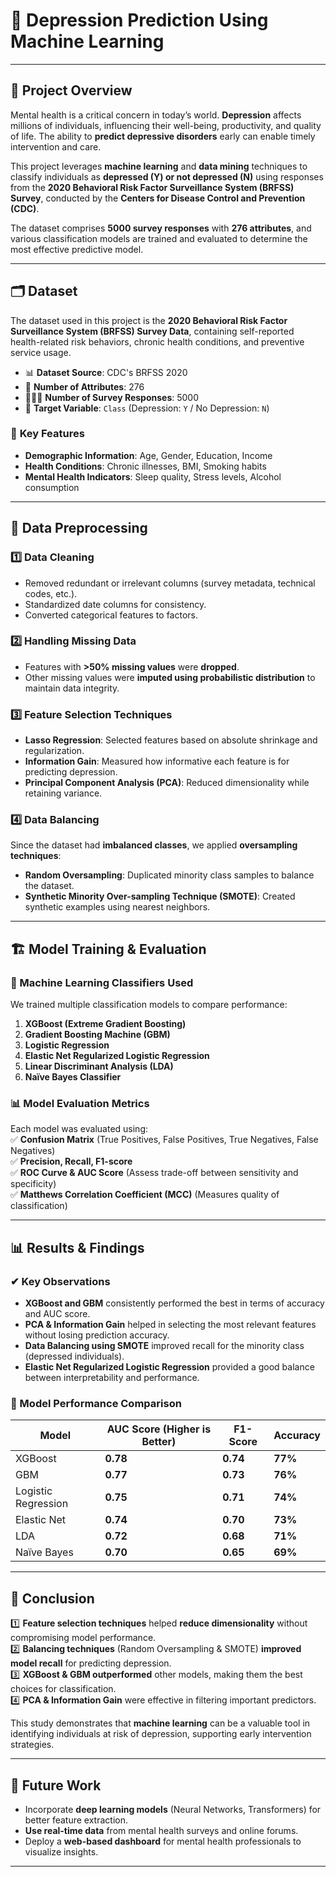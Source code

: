 # 🏥 Depression Prediction Using Machine Learning
---

## 📌 Project Overview  
Mental health is a critical concern in today’s world. **Depression** affects millions of individuals, influencing their well-being, productivity, and quality of life. The ability to **predict depressive disorders** early can enable timely intervention and care.  

This project leverages **machine learning** and **data mining** techniques to classify individuals as **depressed (Y) or not depressed (N)** using responses from the **2020 Behavioral Risk Factor Surveillance System (BRFSS) Survey**, conducted by the **Centers for Disease Control and Prevention (CDC)**.  

The dataset comprises **5000 survey responses** with **276 attributes**, and various classification models are trained and evaluated to determine the most effective predictive model.  

---

## 🗂 Dataset  
The dataset used in this project is the **2020 Behavioral Risk Factor Surveillance System (BRFSS) Survey Data**, containing self-reported health-related risk behaviors, chronic health conditions, and preventive service usage.

- 📊 **Dataset Source**: CDC's BRFSS 2020  
- 📏 **Number of Attributes**: 276  
- 🧑‍🤝‍🧑 **Number of Survey Responses**: 5000  
- 🎯 **Target Variable**: `Class` (Depression: `Y` / No Depression: `N`)  

### 🔎 **Key Features**  
- **Demographic Information**: Age, Gender, Education, Income  
- **Health Conditions**: Chronic illnesses, BMI, Smoking habits  
- **Mental Health Indicators**: Sleep quality, Stress levels, Alcohol consumption  

---

## 🔬 Data Preprocessing  
### **1️⃣ Data Cleaning**  
- Removed redundant or irrelevant columns (survey metadata, technical codes, etc.).  
- Standardized date columns for consistency.  
- Converted categorical features to factors.  

### **2️⃣ Handling Missing Data**  
- Features with **>50% missing values** were **dropped**.  
- Other missing values were **imputed using probabilistic distribution** to maintain data integrity.  

### **3️⃣ Feature Selection Techniques**  
- **Lasso Regression**: Selected features based on absolute shrinkage and regularization.  
- **Information Gain**: Measured how informative each feature is for predicting depression.  
- **Principal Component Analysis (PCA)**: Reduced dimensionality while retaining variance.  

### **4️⃣ Data Balancing**  
Since the dataset had **imbalanced classes**, we applied **oversampling techniques**:  
- **Random Oversampling**: Duplicated minority class samples to balance the dataset.  
- **Synthetic Minority Over-sampling Technique (SMOTE)**: Created synthetic examples using nearest neighbors.  

---

## 🏗 Model Training & Evaluation  
### **🧠 Machine Learning Classifiers Used**  
We trained multiple classification models to compare performance:  
1. **XGBoost (Extreme Gradient Boosting)**  
2. **Gradient Boosting Machine (GBM)**  
3. **Logistic Regression**  
4. **Elastic Net Regularized Logistic Regression**  
5. **Linear Discriminant Analysis (LDA)**  
6. **Naïve Bayes Classifier**  

### **📊 Model Evaluation Metrics**  
Each model was evaluated using:  
✅ **Confusion Matrix** (True Positives, False Positives, True Negatives, False Negatives)  
✅ **Precision, Recall, F1-score**  
✅ **ROC Curve & AUC Score** (Assess trade-off between sensitivity and specificity)  
✅ **Matthews Correlation Coefficient (MCC)** (Measures quality of classification)  

---
## 📊 Results & Findings  
### **✔ Key Observations**  
- **XGBoost and GBM** consistently performed the best in terms of accuracy and AUC score.  
- **PCA & Information Gain** helped in selecting the most relevant features without losing prediction accuracy.  
- **Data Balancing using SMOTE** improved recall for the minority class (depressed individuals).  
- **Elastic Net Regularized Logistic Regression** provided a good balance between interpretability and performance.  

### **📌 Model Performance Comparison**  

| **Model** | **AUC Score (Higher is Better)** | **F1-Score** | **Accuracy** |
|-----------|----------------------------------|--------------|-------------|
| XGBoost | **0.78** | **0.74** | **77%** |
| GBM | **0.77** | **0.73** | **76%** |
| Logistic Regression | **0.75** | **0.71** | **74%** |
| Elastic Net | **0.74** | **0.70** | **73%** |
| LDA | **0.72** | **0.68** | **71%** |
| Naïve Bayes | **0.70** | **0.65** | **69%** |

---

## 📝 Conclusion  
1️⃣ **Feature selection techniques** helped **reduce dimensionality** without compromising model performance.  
2️⃣ **Balancing techniques** (Random Oversampling & SMOTE) **improved model recall** for predicting depression.  
3️⃣ **XGBoost & GBM outperformed** other models, making them the best choices for classification.  
4️⃣ **PCA & Information Gain** were effective in filtering important predictors.  

This study demonstrates that **machine learning** can be a valuable tool in identifying individuals at risk of depression, supporting early intervention strategies.

---

## 🎯 Future Work  
- Incorporate **deep learning models** (Neural Networks, Transformers) for better feature extraction.  
- **Use real-time data** from mental health surveys and online forums.  
- Deploy a **web-based dashboard** for mental health professionals to visualize insights.  

---
